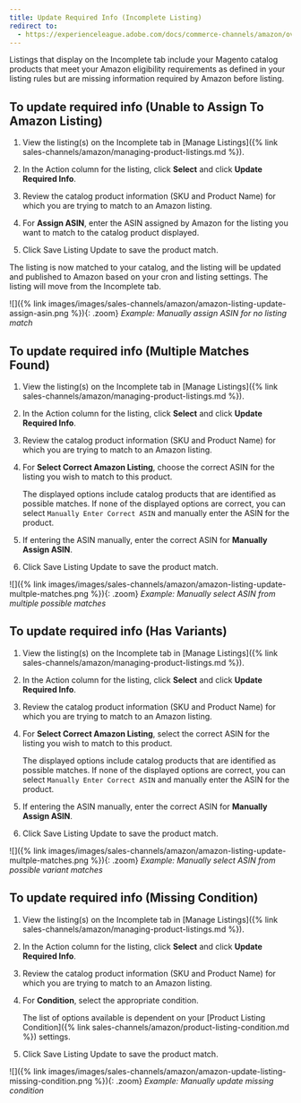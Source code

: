 ```yaml
---
title: Update Required Info (Incomplete Listing)
redirect to:
  - https://experienceleague.adobe.com/docs/commerce-channels/amazon/overview.html
---
```


Listings that display on the Incomplete tab include your Magento catalog products that meet your Amazon eligibility requirements as defined in your listing rules but are missing information required by Amazon before listing.

## To update required info (Unable to Assign To Amazon Listing)

1. View the listing(s) on the Incomplete tab in [Manage Listings]({% link sales-channels/amazon/managing-product-listings.md %}).

1. In the Action column for the listing, click **Select** and click **Update Required Info**.

1. Review the catalog product information (SKU and Product Name) for which you are trying to match to an Amazon listing.

1. For **Assign ASIN**, enter the ASIN assigned by Amazon for the listing you want to match to the catalog product displayed.

1. Click <span class="btn">Save Listing Update</span> to save the product match.

The listing is now matched to your catalog, and the listing will be updated and published to Amazon based on your cron and listing settings. The listing will move from the Incomplete tab.

![]({% link images/images/sales-channels/amazon/amazon-listing-update-assign-asin.png %}){: .zoom}
_Example: Manually assign ASIN for no listing match_

## To update required info (Multiple Matches Found)

1. View the listing(s) on the Incomplete tab in [Manage Listings]({% link sales-channels/amazon/managing-product-listings.md %}).

1. In the Action column for the listing, click **Select** and click **Update Required Info**.

1. Review the catalog product information (SKU and Product Name) for which you are trying to match to an Amazon listing.

1. For **Select Correct Amazon Listing**, choose the correct ASIN for the listing you wish to match to this product.

   The displayed options include catalog products that are identified as possible matches. If none of the displayed options are correct, you can select `Manually Enter Correct ASIN` and manually enter the ASIN for the product.

1. If entering the ASIN manually, enter the correct ASIN for **Manually Assign ASIN**.

1. Click <span class="btn">Save Listing Update</span> to save the product match.

![]({% link images/images/sales-channels/amazon/amazon-listing-update-multple-matches.png %}){: .zoom}
_Example: Manually select ASIN from multiple possible matches_

## To update required info (Has Variants)

1. View the listing(s) on the Incomplete tab in [Manage Listings]({% link sales-channels/amazon/managing-product-listings.md %}).

1. In the Action column for the listing, click **Select** and click **Update Required Info**.

1. Review the catalog product information (SKU and Product Name) for which you are trying to match to an Amazon listing.

1. For **Select Correct Amazon Listing**, select the correct ASIN for the listing you wish to match to this product.

   The displayed options include catalog products that are identified as possible matches. If none of the displayed options are correct, you can select `Manually Enter Correct ASIN` and manually enter the ASIN for the product.

1. If entering the ASIN manually, enter the correct ASIN for **Manually Assign ASIN**.

1. Click <span class="btn">Save Listing Update</span> to save the product match.

![]({% link images/images/sales-channels/amazon/amazon-listing-update-multple-matches.png %}){: .zoom}
_Example: Manually select ASIN from possible variant matches_

## To update required info (Missing Condition)

1. View the listing(s) on the Incomplete tab in [Manage Listings]({% link sales-channels/amazon/managing-product-listings.md %}).

1. In the Action column for the listing, click **Select** and click **Update Required Info**.

1. Review the catalog product information (SKU and Product Name) for which you are trying to match to an Amazon listing.

1. For **Condition**, select the appropriate condition.

   The list of options available is dependent on your [Product Listing Condition]({% link sales-channels/amazon/product-listing-condition.md %}) settings.

1. Click <span class="btn">Save Listing Update</span> to save the product match.

![]({% link images/images/sales-channels/amazon/amazon-update-listing-missing-condition.png %}){: .zoom}
_Example: Manually update missing condition_
